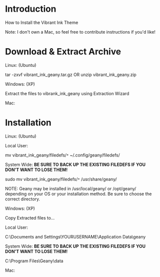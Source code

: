 # Introduction #

How to Install the Vibrant Ink Theme

Note: I don't own a Mac, so feel free to contribute instructions if you'd like!


# Download & Extract Archive #

Linux: (Ubuntu)

tar -zxvf vibrant\_ink\_geany.tar.gz
OR
unzip vibrant\_ink\_geany.zip

Windows: (XP)

Extract the files to vibrank\_ink\_geany using Extraction Wizard

Mac:

# Installation #

Linux: (Ubuntu)

Local User:

mv vibrant\_ink\_geany/filedefs/`*` ~/.config/geany/filedefs/

System Wide: **BE SURE TO BACK UP THE EXISTING FILEDEFS IF YOU DON'T WANT TO LOSE THEM!**

sudo mv vibrant\_ink\_geany/filedefs/`*` /usr/share/geany/

NOTE: Geany may be installed in /usr/local/geany/ or /opt/geany/ depending on your OS or your installation method. Be sure to choose the correct directory.

Windows: (XP)

Copy Extracted files to...

Local User:

C:\Documents and Settings\YOURUSERNAME\Application Data\geany

System Wide: **BE SURE TO BACK UP THE EXISTING FILEDEFS IF YOU DON'T WANT TO LOSE THEM!**

C:\Program Files\Geany\data

Mac: